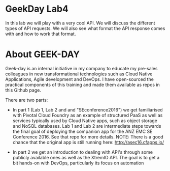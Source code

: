 # GeekDay Lab4
In this lab we will play with a very cool API. We will discuss the different types of API requests. We will also see what format the API response comes with and how to work that format.

# About GEEK-DAY
Geek-day is an internal initiative in my company to educate my pre-sales colleagues in new transformational technologies such as Cloud Native Applications, Agile development and DevOps. I have open-sourced the practical components of this training and made them available as repos in this Github page.

There are two parts:
 * In part 1 (Lab 1, Lab 2 and and "SEconference2016") we get familiarised with Pivotal Cloud Foundry as an example of structured PaaS as well as services typically used by Cloud Native apps, such as object storage and NoSQL databases. Lab 1 and Lab 2 are intermediate steps towards the final goal of deploying the companion app for the ANZ EMC SE Conference 2016. See that repo for more details.
NOTE: There is a good chance that the original app is still running here:
http://asec16.cfapps.io/

 * In part 2 we get an introduction to dealing with API's through some publicly available ones as well as the XtremIO API. The goal is to get a bit hands-on with DevOps, particularly its focus on automation

